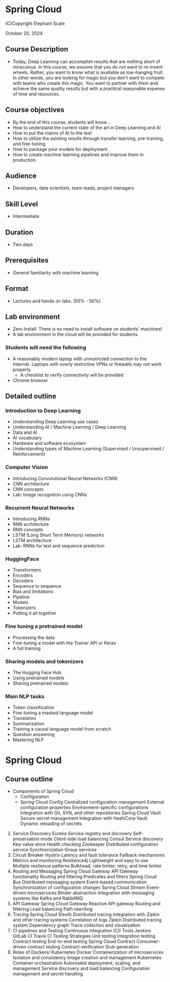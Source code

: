 # Spring Cloud

(C)Copyright Elephant Scale

October 20, 2024

## Course Description

* Today, Deep Learning can accomplish results that are nothing short of miraculous. 
In this course, we assume that you do not want to re-invent wheels. Rather, you want to know what is
available as low-hanging fruit. In other words, you are looking for magic but you don't want to compete with
teams who create this magic. You want to partner with them and achieve the same quality results but
with a practical reasonable expense of time and resources.

  
## Course objectives
* By the end of this course, students will know...
* How to understand the current state of the art in Deep Learning and AI
* How to put the claims of AI to the test
* How to utilize the existing results through transfer learning, pre-training, and fine-tuning.
* How to package your models for deployment.
* How to create machine learning pipelines and improve them in production.

## Audience
* Developers, data scientists, team leads, project managers

## Skill Level

* Intermediate

## Duration
* Two days

## Prerequisites
* General familiarity with machine learning


## Format
* Lectures and hands on labs. (50% - 50%)


## Lab environment
* Zero Install: There is no need to install software on students' machines!
* A lab environment in the cloud will be provided for students.

### Students will need the following
* A reasonably modern laptop with unrestricted connection to the Internet. Laptops with overly restrictive VPNs or firewalls may not work properly.
    * A checklist to verify connectivity will be provided
* Chrome browser

## Detailed outline

### Introduction to Deep Learning
- Understanding Deep Learning use cases
- Understanding AI / Machine Learning / Deep Learning
- Data and AI
- AI vocabulary
- Hardware and software ecosystem
- Understanding types of Machine Learning (Supervised / Unsupervised / Reinforcement)

### Computer Vision
- Introducing Convolutional Neural Networks (CNN)
- CNN architecture
- CNN concepts
- Lab: Image recognition using CNNs

### Recurrent Neural Networks
- Introducing RNNs
- RNN architecture
- RNN concepts
- LSTM (Long Short Term Memory) networks
- LSTM architecture
- Lab: RNNs for text and sequence prediction


### HuggingFace 

* Transformers
* Encoders
* Decoders
* Sequence to sequence
* Bias and limitations
* Pipeline
* Models
* Tokenizers
* Putting it all together


### Fine tuning a pretrained model
* Processing the data
* Fine-tuning a model with the Trainer API or Keras
* A full training

### Sharing models and tokenizers 
* The Hugging Face Hub
* Using pretrained models
* Sharing pretrained models

### Main NLP tasks
* Token classification
* Fine-tuning a masked language model
* Translation
* Summarization
* Training a causal language model from scratch
* Question answering
* Mastering NLP

# Spring Cloud

## Course outline

* Components of Spring Cloud
  * Configuration
  * Spring Cloud Config
    Centralized configuration management
    External configuration properties
    Environment-specific configurations
    Integration with Git, SVN, and other repositories
    Spring Cloud Vault
    Secure secret management
    Integration with HashiCorp Vault
    Dynamic reloading of secrets
2) Service Discovery
   Eureka
   Service registry and discovery
   Self-preservation mode
   Client-side load balancing
   Consul
   Service discovery
   Key-value store
   Health checking
   Zookeeper
   Distributed configuration service
   Synchronization
   Group services
3) Circuit Breaker
   Hystrix
   Latency and fault tolerance
   Fallback mechanisms
   Metrics and monitoring
   Resilience4j
   Lightweight and easy to use
   Multiple resilience patterns
   Bulkhead, rate limiter, retry, and time limiter
4) Routing and Messaging
   Spring Cloud Gateway
   API Gateway functionality
   Routing and filtering
   Predicates and filters
   Spring Cloud Bus
   Distributed messaging system
   Event-based communication
   Synchronization of configuration changes
   Spring Cloud Stream
   Event-driven microservices
   Binder abstraction
   Integration with messaging systems like Kafka and RabbitMQ
5) API Gateway
   Spring Cloud Gateway
   Reactive API gateway
   Routing and filtering
   Load balancing
   Path rewriting
6) Tracing
   Spring Cloud Sleuth
   Distributed tracing
   Integration with Zipkin and other tracing systems
   Correlation of logs
   Zipkin
   Distributed tracing system
   Dependency graph
   Trace collection and visualization
7) CI pipelines and Testing
   Continuous Integration (CI) Tools
   Jenkins
   GitLab CI
   Travis CI
   Testing Strategies
   Unit testing
   Integration testing
   Contract testing
   End-to-end testing
   Spring Cloud Contract
   Consumer-driven contract testing
   Contract verification
   Stub generation
8) Roles of Dockers/ Kubernetes
   Docker
   Containerization of microservices
   Isolation and consistency
   Image creation and management
   Kubernetes
   Container orchestration
   Automated deployment, scaling, and management
   Service discovery and load balancing
   Configuration management and secret handling